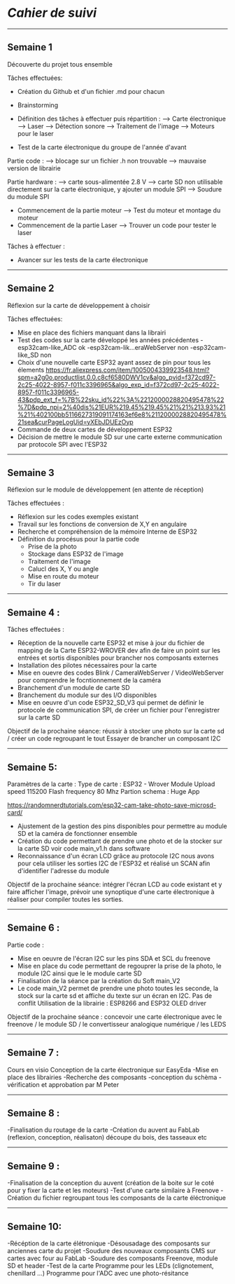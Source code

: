 ***Cahier de suivi***
==

-----------------------------------------------------------------------------------------------------------------------------------------------------

Semaine 1 
-

Découverte du projet tous ensemble

Tâches effectuées: 
- Création du Github et d'un fichier .md pour chacun
- Brainstorming
- Définition des tâches à effectuer puis répartition :
  --> Carte électronique
  --> Laser
  --> Détection sonore
  --> Traitement de l'image 
  --> Moteurs pour le laser 

- Test de la carte électronique du groupe de l'année d'avant

Partie code :
  --> blocage sur un fichier .h non trouvable
  --> mauvaise version de librairie

Partie hardware :
  --> carte sous-alimentée 2.8 V
  --> carte SD non utilisable directement sur la carte électronique, y ajouter un module SPI
  --> Soudure du module SPI
 
 - Commencement de la partie moteur 
  --> Test du moteur et montage du moteur
 - Commencement de la partie Laser
  --> Trouver un code pour tester le laser 
  
Tâches à effectuer :
- Avancer sur les tests de la carte électronique

-----------------------------------------------------------------------------------------------------------------------------------------------------

Semaine 2 
-

Réflexion sur la carte de développement à choisir 

Tâches effectuées:
- Mise en place des fichiers manquant dans la librairi 
- Test des codes sur la carte développé les années précédentes
  -esp32cam-like_ADC ok
  -esp32cam-lik...eraWebServer non
  -esp32cam-like_SD non
- Choix d'une nouvelle carte ESP32 ayant assez de pin pour tous les élements 
https://fr.aliexpress.com/item/1005004339923548.html?spm=a2g0o.productlist.0.0.c8cf6580DWV1cv&algo_pvid=f372cd97-2c25-4022-8957-f011c3396965&algo_exp_id=f372cd97-2c25-4022-8957-f011c3396965-43&pdp_ext_f=%7B%22sku_id%22%3A%2212000028820495478%22%7D&pdp_npi=2%40dis%21EUR%219.45%219.45%21%21%213.93%21%21%402100bb5116627319091174163ef6e8%2112000028820495478%21sea&curPageLogUid=yXEbJDUEzOyp
- Commande de deux cartes de développement ESP32
- Décision de mettre le module SD sur une carte externe communication par protocole SPI avec l'ESP32


-----------------------------------------------------------------------------------------------------------------------------------------------------

Semaine 3
-

Réflexion sur le module de développement (en attente de réception)

Tâches effectuées :
- Réflexion sur les codes exemples existant 
- Travail sur les fonctions de conversion de X,Y en angulaire
- Recherche et compréhension de la mémoire Interne de ESP32 
- Définition du procésus pour la partie code
  - Prise de la photo
  - Stockage dans ESP32 de l'image 
  - Traitement de l'image 
  - Calucl des X, Y ou angle
  - Mise en route du moteur 
  - Tir du laser 
  
-----------------------------------------------------------------------------------------------------------------------------------------------------

Semaine 4 :
-

Tâches effectuées :
- Réception de la nouvelle carte ESP32 et mise à jour du fichier de mapping de la Carte ESP32-WROVER dev afin de faire un point sur les entrées et sortis disponibles pour brancher nos composants externes
- Installation des pilotes nécessaires pour la carte 
- Mise en ouevre des codes Blink / CameraWebServer / VideoWebServer pour comprendre le focntionnement de la caméra   
- Branchement d'un module de carte SD 
- Branchement du module sur des I/O disponibles 
- Mise en oeuvre d'un code ESP32_SD_V3 qui permet de définir le protocole de communication SPI, de créer un fichier pour l'enregistrer sur la carte SD 

Objectif de la prochaine séance: réussir à stocker une photo sur la carte sd / créer un code regroupant le tout 
Essayer de brancher un composant I2C 

-----------------------------------------------------------------------------------------------------------------------------------------------------

Semaine 5:
-

Paramètres de la carte :  Type de carte : ESP32 - Wrover Module
                          Upload speed 115200
                          Flash frequency 80 Mhz
                          Partion schema : Huge App
                          
https://randomnerdtutorials.com/esp32-cam-take-photo-save-microsd-card/                    
                          
- Ajustement de la gestion des pins disponibles pour permettre au module SD et la caméra de fonctionner ensemble
- Création du code permettant de prendre une photo et de la stocker sur la carte SD voir code main_v1.h dans software 
- Reconnaissance d'un écran LCD grâce au protocole I2C nous avons pour cela utiliser les sorties I2C de l'ESP32 et réalisé un SCAN afin d'identifier l'adresse du module 

Objectif de la prochaine séance: intégrer l'écran LCD au code existant et y faire afficher l'image, prévoir une synoptique d'une carte électronique à réaliser pour compiler toutes les sorties.

-----------------------------------------------------------------------------------------------------------------------------------------------------

Semaine 6 :
-

Partie code : 
- Mise en oeuvre de l'écran I2C sur les pins SDA et SCL du freenove 
- Mise en place du code permettant de regouprer la prise de la photo, le module I2C ainsi que le le module carte SD
- Finalisation de la séance par la création du Soft main_V2 
- Le code main_V2 permet de prendre une photo toutes les seconde, la stock sur la carte sd et affiche du texte sur un écran en I2C. Pas de conflit
Utilisation de la librairie : ESP8266 and ESP32 OLED driver

Objectif de la prochaine séance : concevoir une carte électronique avec le freenove / le module SD / le convertisseur analogique numérique / les LEDS

-----------------------------------------------------------------------------------------------------------------------------------------------------

Semaine 7 :
-

Cours en visio 
Conception de la carte électronique sur EasyEda
-Mise en place des librairies
-Recherche des composants 
-conception du schèma 
-vérification et approbation par M Peter 

-----------------------------------------------------------------------------------------------------------------------------------------------------

Semaine 8 :
-

-Finalisation du routage de la carte 
-Création du auvent au FabLab (reflexion, conception, réalisaton) découpe du bois, des tasseaux etc 

-----------------------------------------------------------------------------------------------------------------------------------------------------

Semaine 9 :
-

-Finalisation de la conception du auvent (création de la boite sur le coté pour y fixer la carte et les moteurs)
-Test d'une carte similaire à Freenove 
-Création du fichier regroupant tous les composants de la carte éléctronique 

-----------------------------------------------------------------------------------------------------------------------------------------------------

Semaine 10:
-

-Récéption de la carte élétronique 
-Désousadage des composants sur anciennes carte du projet
-Soudure des nouveaux composants CMS sur cartes avec four au FabLab 
-Soudure des composants Freenove, module SD et header 
-Test de la carte 
  Programme pour les LEDs (clignotement, chenillard ...)
  Programme pour l'ADC avec une photo-résitance
 
 



